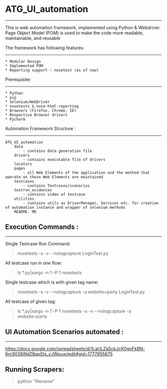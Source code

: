 # ATG_UI_automation
********************

This is web automation framework, implemented using Python & Webdriver. Page Object Model (POM) is used to make the code more readable, maintainable, and reusable

The framework has following features:
******************************************

	* Modular Design
	* Implemented POM 
	* Reporting support : nosetest (as of now)

Prerequisite:
*********************	

	* Python
	* pip
	* Selenium/WebDriver
	* nosetests & nose-html-reporting
	* Browsers (Firefox, Chrome, IE)
	* Respective Browser drivers
	* Pycharm
	
Automation Framework Structure :
*********************************

	ATG_UI_automation 
		data
			- contains data generation file
		drivers
			- contains executable file of drivers
		locators
		pages
			- all Web Elements of the application and the method that operate on these Web Elements are maintained
		testcases
			- contains Testcases/scenarios
		testrun_evidences
			- contains video of testcase
		utilities
			- contains utils as DriverManager, Services etc. for creation of automation instance and wrapper of selenium methods
		README.	MD
		
## Execution Commands :
*********************************

Single Testcase Run Command:
> nosetests -s -v --nologcapture LoginTest.py

All testcase run in one flow:
> ls *.py|xargs -n 1 -P 1 nosetests 

Single testcase which is with given tag name:
> nosetests -s -v --nologcapture -a website=party LoginTest.py

All testcase of given tag:
> ls *.py|xargs -n 1 -P 1 nosetests -s -v --nologcapture -a website=party

		
## UI Automation Scenarios automated :
*****************************************

https://docs.google.com/spreadsheets/d/1LaULZaSckJcK0goFkBN-6rc9038WdZBapSts_cJWquw/edit#gid=1777955675

## Running Scrapers:
> python "filename"
